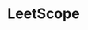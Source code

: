 ---
type: project
title: LeetScope
description: 'Education app using a stochastic shortest path algorithm for optimizing spaced repetition scheduling'
---